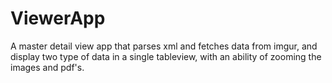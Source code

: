 # ViewerApp
A master detail view app that parses xml and fetches data from imgur, and display two type of data in a single tableview, with an ability of zooming the images and pdf's.
